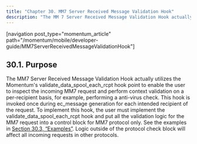 ```yaml
---
title: "Chapter 30. MM7 Server Received Message Validation Hook"
description: "The MM 7 Server Received Message Validation Hook actually utilizes the Momentum's validate data spool each rcpt hook point to enable the user to inspect the incoming MM 7 request and perform context validation on a per recipient basis for example performing a anti virus check This hook is invoked..."
---
```


[navigation post_type="momentum_article" path="/momentum/mobile/developer-guide/MM7ServerReceivedMessageValidationHook"]

## <a name="MM7ServerReceivedMessageValidationHook.purpose"></a> 30.1. Purpose

The MM7 Server Received Message Validation Hook actually utilizes the Momentum's validate_data_spool_each_rcpt hook point to enable the user to inspect the incoming MM7 request and perform context validation on a per-recipient basis, for example, performing a anti-virus check. This hook is invoked once during ec_message generation for each intended recipient of the request. To implement this hook, the user must implement the validate_data_spool_each_rcpt hook and put all the validation logic for the MM7 request into a control block for MM7 protocol only. See the examples in [Section 30.3, “Examples”](MM7_Server_Received_Message_Validation_Hook.examples "30.3. Examples"). Logic outside of the protocol check block will affect all incoming requests in other protocols.